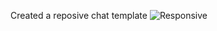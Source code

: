 Created a reposive chat template
![Responsive](https://github.com/rajeshkumarmbr/shivaniwork/assets/100369490/6333ed8d-322c-45ec-9c61-600d44ff10a7)
